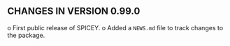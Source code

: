 CHANGES IN VERSION 0.99.0
--------------------------

  o First public release of SPICEY.
  o Added a `NEWS.md` file to track changes to the package.
